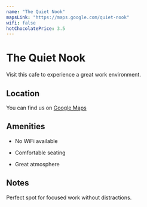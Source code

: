```yaml
---
name: "The Quiet Nook"
mapsLink: "https://maps.google.com/quiet-nook"
wifi: false
hotChocolatePrice: 3.5
---
```


# The Quiet Nook

Visit this cafe to experience a great work environment.

## Location
You can find us on [Google Maps](https://maps.google.com/quiet-nook)

## Amenities
- No WiFi available

- Comfortable seating
- Great atmosphere

## Notes
Perfect spot for focused work without distractions.
